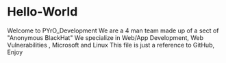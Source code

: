 # Hello-World
Welcome to PYrO_Development
We are a 4 man team made up of a sect of "Anonymous BlackHat"
We specialize in Web/App Development, Web Vulnerabilities , Microsoft and Linux
This file is just a reference to GitHub, 
Enjoy
